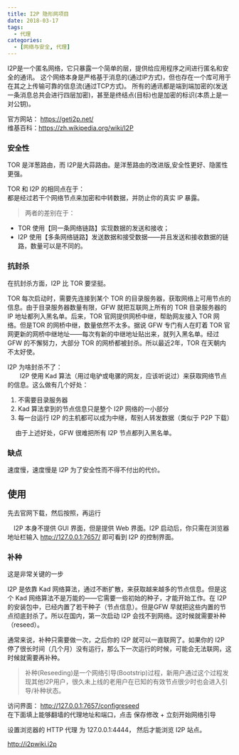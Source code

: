 ```yaml
---
title: I2P 隐形网项目
date: 2018-03-17
tags: 
  - 代理
categories:
  - [网络与安全, 代理]
---
```



I2P是一个匿名网络，它只暴露一个简单的层，提供给应用程序之间进行匿名和安全的通讯。 这个网络本身是严格基于消息的(通过IP方式)，但也存在一个库可用于在其之上传输可靠的信息流(通过TCP方式)。 所有的通讯都是端到端加密的(发送一条消息总共会进行四层加密)，甚至是终结点(目标)也是加密的标识(本质上是一对公钥)。

官方网站： https://geti2p.net/  
维基百科：https://zh.wikipedia.org/wiki/I2P

### 安全性
TOR 是洋葱路由，而 I2P是大蒜路由。是洋葱路由的改进版,安全性更好、隐匿性更强。

TOR 和 I2P 的相同点在于：  
都是经过若干个网络节点来加密和中转数据，并防止你的真实 IP 暴露。
>两者的差别在于：
- TOR 使用【同一条网络链路】实现数据的发送和接收；
- I2P 使用【多条网络链路】发送数据和接受数据——并且发送和接收数据的链路，数量可以是不同的。

### 抗封杀
在抗封杀方面，I2P 比 TOR 要坚挺。

TOR 每次启动时，需要先连接到某个 TOR 的目录服务器，获取网络上可用节点的信息。由于目录服务器数量有限，GFW 就把互联网上所有的 TOR 目录服务器的 IP 地址都列入黑名单。后来，TOR 官网提供网桥中继，帮助网友接入 TOR 网络。但是TOR 的网桥中继，数量依然不太多。据说 GFW 专门有人在盯着 TOR 官网更新的网桥中继地址——每次有新的中继地址贴出来，就列入黑名单。经过 GFW 的不懈努力，大部分 TOR 的网桥都被封杀。所以最近2年，TOR 在天朝内不太好使。

I2P 为啥封杀不了：  
　　I2P 使用 Kad 算法（用过电驴或电骡的网友，应该听说过）来获取网络节点的信息。这么做有几个好处：  
1. 不需要目录服务器
2. Kad 算法拿到的节点信息只是整个 I2P 网络的一小部分
3. 每一台运行 I2P 的主机都可以成为中继，帮别人转发数据（类似于 P2P 下载）

　
由于上述好处，GFW 很难把所有 I2P 节点都列入黑名单。

### 缺点
速度慢，速度慢是 I2P 为了安全性而不得不付出的代价。


## 使用
先去官网下载，然后按照，再运行

　I2P 本身不提供 GUI 界面，但是提供 Web 界面。I2P 启动后，你只需在浏览器地址栏输入 http://127.0.0.1:7657/ 即可看到 I2P 的控制界面。

### 补种
这是非常关键的一步

I2P 是依靠 Kad 网络算法，通过不断扩散，来获取越来越多的节点信息。但是这个 Kad 网络算法不是万能的——它需要一些初始的种子，才能开始工作。在 I2P 的安装包中，已经内置了若干种子（节点信息）。但是GFW 早就把这些内置的节点彻底封杀了。所以在国内，第一次启动 I2P 会找不到网络。这时候就需要补种（reseed）。

通常来说，补种只需要做一次，之后你的 I2P 就可以一直联网了。如果你的 I2P 停了很长时间（几个月）没有运行，那么下一次运行的时候，可能会无法联网，这时候就需要再补种。

>补种(Reseeding)是一个网络引导(Bootstrip)过程，新用户通过这个过程发现其他I2P用户，很久未上线的老用户在已知的有效节点很少时也会进入引导/补种状态。

访问界面：
http://127.0.0.1:7657/configreseed  
在下面填上能够翻墙的代理地址和端口，点击 保存修改 + 立刻开始网络引导




设置浏览器的 HTTP 代理 为 127.0.0.1:4444， 然后才能浏览 I2P 站点。

http://i2pwiki.i2p
